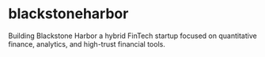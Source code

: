 # blackstoneharbor
Building Blackstone Harbor a hybrid FinTech startup focused on quantitative finance, analytics, and high-trust financial tools.

